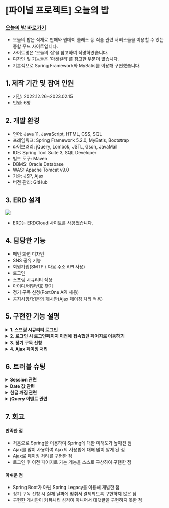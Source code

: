 # [파이널 프로젝트] 오늘의 밥

### [오늘의 밥 바로가기](https://14.36.141.71:8844/GDJ56_BOB_final/)
- 오늘의 밥은 식재료 판매와 원데이 클래스 등 식품 관련 서비스들을 이용할 수 있는 종합 푸드 사이트입니다.
- 사이트명은 '오늘의 집'을 참고하여 작명하였습니다.
- 디자인 및 기능들은 '마켓컬리'를 참고한 부분이 많습니다.
- 기본적으로 Spring Framework와 MyBatis를 이용해 구현했습니다.

## 1. 제작 기간 및 참여 인원
- 기간: 2022.12.26~2023.02.15
- 인원: 6명

## 2. 개발 환경
- 언어: Java 11, JavaScript, HTML, CSS, SQL
- 프레임워크: Spring Framework 5.2.0, MyBatis, Bootstrap
- 라이브러리: jQuery, Lombok, JSTL, Gson, JavaMail
- IDE: Spring Tool Suite 3, SQL Developer
- 빌드 도구: Maven
- DBMS: Oracle Database
- WAS: Apache Tomcat v9.0
- 기술: JSP, Ajax
- 버전 관리: GitHub

## 3. ERD 설계
<img src="https://user-images.githubusercontent.com/118409554/220550124-79701d7b-fb57-40e0-9935-7c58aa2eac21.png"/>

- ERD는 ERDCloud 사이트를 사용했습니다.

## 4. 담당한 기능
- 메인 화면 디자인
- SNS 공유 기능
- 회원가입(SMTP / 다음 주소 API 사용)
- 로그인
- 스프링 시큐리티 적용
- 아이디/비밀번호 찾기
- 정기 구독 신청(PortOne API 사용)
- 공지사항/1:1문의 게시판(Ajax 페이징 처리 적용)

## 5. 구현한 기능 설명
<details>
  <summary><b>1. 스프링 시큐리티 로그인</b></summary>

####
- pom.xml에 시큐리티 의존성을 등록한다.
- [security-context.xml](https://github.com/hanairu96/GDJ56_BOB_final_personal/blob/main/GDJ56_BOB_final/src/main/webapp/WEB-INF/spring/security-context.xml)
  - <security:http> 태그의 하위 태그인 <security:form-login>에 로그인 페이지, username과 password의 파라미터, 로그인 성공/실패 시 이동할 주소 등을 설정한다.
  - BCryptPasswordEncoder 클래스를 이용하는 암호화 관련 Bean을 등록한다.
  - 로그인에 사용할 SecurityService 클래스를 Bean으로 등록한다.
  - <security:authentication-manager> 태그에서 인증 받는 방법에 대해 설정을 한다.
- [Member.java](https://github.com/hanairu96/GDJ56_BOB_final_personal/blob/main/GDJ56_BOB_final/src/main/java/com/today/bab/member/model/vo/Member.java)
  - UserDetails 인터페이스를 구현한 클래스이다.
  - getAuthorities() 메소드를 오버라이딩한다.
    - ArrayList로 권한과 관련된 List<GrantedAuthority> auth 객체를 생성한다.
    - 권한명을 매개변수로 하여 SimpleGrantedAuthority 객체를 생성하고 auth 리스트에 add한다.
    - auth 리스트를 리턴한다.
- [SecurityService.java](https://github.com/hanairu96/GDJ56_BOB_final_personal/blob/main/GDJ56_BOB_final/src/main/java/com/today/bab/security/SecurityService.java)
  - UserDetailsService 인터페이스를 구현한 클래스이다.
  - username를 매개변수로 받는 loadUserByUsername() 메소드를 오버라이딩한다.
  - username이 id인 Member가 DB에 있는지 여부를 mapper에 등록된 SQL문을 통해 확인한다.
  - 해당 Member가 있으면 Member를 리턴하고, 없으면 UsernameNotFoundException 예외 처리한다.
- [MemberController.java](https://github.com/hanairu96/GDJ56_BOB_final_personal/blob/main/GDJ56_BOB_final/src/main/java/com/today/bab/member/controller/MemberController.java)
  - 로그인 실패하면 매핑주소가 "/member/loginFail"인 메소드로 가서 커스텀 예외인 LoginAccessException 예외를 발생시킨다.
  - 로그인 성공하면 매핑주소가 "/member/loginSuccess"인 메소드로 간다.
    - SecurityContextHolder.getContext().getAuthentication().getPrincipal()으로 member를 생성한다.
    - Model 객체의 속성에 member 객체를 loginMember라는 이름으로 추가한다.
    - @SessionAttributes({"loginMember"}) 어노테이션을 추가해 리다이렉트 되더라도 loginMember를 키로 가지는 세션이 살아있게 한다.
    - 최종적으로 return에 적혀진 주소로 리다이렉트한다.
</details>

<details>
  <summary><b>2. 로그인 시 로그인페이지 이전에 접속했던 페이지로 이동하기</b></summary>

####
- [loginpage.jsp](https://github.com/hanairu96/GDJ56_BOB_final_personal/blob/main/GDJ56_BOB_final/src/main/webapp/WEB-INF/views/member/loginpage.jsp)
  - 로그인 페이지 접속 시 document.referrer로 이전 주소를 받아온다.
  - ajax로 이전 주소 값을 서버에 보낸다.
- [MemberController.java](https://github.com/hanairu96/GDJ56_BOB_final_personal/blob/main/GDJ56_BOB_final/src/main/java/com/today/bab/member/controller/MemberController.java)
  - 로그인페이지에서 보내 온 주소 값을 CookieGenerator 객체를 이용해 쿠키로 저장한다.
  - 로그인 성공 시 request.getCookies()로 모든 쿠키를 불러온 후 저장한 쿠키명과 일치하는 쿠키를 찾는다.
  - 해당 쿠키에 저장된 주소로 리다이렉트시킨다.
</details>

<details>
  <summary><b>3. 정기 구독 신청</b></summary>

####
- [subApply.jsp](https://github.com/hanairu96/GDJ56_BOB_final_personal/blob/main/GDJ56_BOB_final/src/main/webapp/WEB-INF/views/subscription/subApply.jsp)
  - PortOne(舊 아임포트) 라이브러리를 CDN 방식으로 불러온다.
  - 결제하기 버튼을 누르면 requestPay() 메소드가 실행되고 카카오페이로 정기 결제가 진행된다.
  - 정기 결제가 성공하면 ajax로 회원 아이디와 결제 항목을 서버로 전송한 후 결제 성공 메시지가 뜬다.
  - 정기 결제가 실패하면 결제 실패 메시지가 뜬다.
- [SubController.java](https://github.com/hanairu96/GDJ56_BOB_final_personal/blob/main/GDJ56_BOB_final/src/main/java/com/today/bab/sub/controller/SubController.java)
  - HashMap으로 생성한 param 객체에 회원 아이디와 결제 항목을 put한다.
  - param 객체를 Service와 Dao로 보내고 mapper의 INSERT문으로 SUBSCRIPTION 테이블에 값을 추가한다.
  - SQL문이 정상적으로 완료되면 true를, 아니면 false를 리턴한다.
</details>

<details>
  <summary><b>4. Ajax 페이징 처리</b></summary>

####
- [AjaxPageBar.java](https://github.com/hanairu96/GDJ56_BOB_final_personal/blob/main/GDJ56_BOB_final/src/main/java/com/today/bab/common/AjaxPageBar.java)
  - 현재 페이지, 페이지당 데이터수, 전체 데이터수를 매개변수로 받아 페이지바를 생성하는 getPage() 메소드를 작성한다.
- [CenterController.java](https://github.com/hanairu96/GDJ56_BOB_final_personal/blob/main/GDJ56_BOB_final/src/main/java/com/today/bab/center/controller/CenterController.java)
  - 전체 페이지 데이터를 보낼 때
    - ModelAndView 객체에 리스트와 페이지바를 add하고 return한다.
  - 리스트만 교체 시
    - ajax로 받은 받은 데이터를 Service와 Dao로 보내고 mapper로 전체 데이터를 받아온다.
    - [Dao](https://github.com/hanairu96/GDJ56_BOB_final_personal/blob/main/GDJ56_BOB_final/src/main/java/com/today/bab/center/model/dao/CenterDaoImpl.java)에서 RowBounds 객체를 생성해 특정 페이지의 데이터만 가져오게 한다.
  - 가져온 데이터를 List로 받고 해당 List를 리턴한다.
- [noticeList.jsp](https://github.com/hanairu96/GDJ56_BOB_final_personal/blob/main/GDJ56_BOB_final/src/main/webapp/WEB-INF/views/center/noticeList.jsp)/[clientQnaList.jsp](https://github.com/hanairu96/GDJ56_BOB_final_personal/blob/main/GDJ56_BOB_final/src/main/webapp/WEB-INF/views/center/clientQnaList.jsp)
  - 페이지바의 버튼을 누르면 버튼에 적힌 페이지 번호를 ajax로 서버에 보낸다.
    - 검색 후의 리스트라면 검색 항목과 검색 내용도 서버에 보낸다.
  - jsp의 ajax에서 받아온 리스트를 이용해 출력할 테이블을 새로 생성하고 html() 메소드로 테이블을 교체한다.
</details>
  
## 6. 트러블 슈팅
<details>
  <summary><b>Session 관련</b></summary>

#### 문제
- 로그인 성공 시 MemberController에서 Model 객체에 loginMember라는 이름의 세션 값을 넣고 메인 페이지로 redirect하도록 함
- 하지만 메인 페이지에서는 세션 값이 살아 있지 않는 현상 발생
#### 해결
- MemberController에 아래와 같은 어노테이션을 적으니 해결됨
- @SessionAttributes({"loginMember"})
</details>

<details>
  <summary><b>Date 값 관련</b></summary>

#### 문제
- Date 타입의 값이 브라우저 화면에서 날짜형이 아니라 숫자로 나옴
#### 해결
- @JsonFormat 어노테이션을 사용하니 해결됨

<div markdown="1">

```java
@Data
@AllArgsConstructor
@NoArgsConstructor
@Builder
public class Notice {
	private int noticeNo;
	private String noticeTitle;
	private String noticeContent;
	@JsonFormat(shape=JsonFormat.Shape.STRING, pattern="yyyy-MM-dd")
	private Date noticeDate;
}
```

</div>

</details>

<details>
  <summary><b>한글 깨짐 관련</b></summary>

#### 문제
- ajax로 반환 받은 한글 데이터가 브라우저 화면에서 ?로 나옴
#### 해결
- ajax에 contentType을 추가하고, Controller의 메소드 어노테이션에 produces 속성을 추가하니 해결

<div markdown="1">

```javascript
$.ajax({
  url:"${path}/member/emailExist",
  type:"post",
  data:{inputs:searchs},
  contentType:'application/x-www-form-urlencoded; charset=utf-8',
  success:data=>{
    //생략
  }
});
```

</div>
<div markdown="1">

```java
@ResponseBody
@RequestMapping(value="/emailExist", produces = "application/text; charset=UTF-8")
public String emailExist(@RequestParam(value="inputs[]") List<String> inputs) {
  //생략
  return data;
}
```

</div>

</details>

<details>
  <summary><b>jQuery 이벤트 관련</b></summary>

#### 문제
- 버튼을 누르면 테이블만 바뀌게 구현하려고 ajax 페이징 처리를 시도함
- 그런데 $("").click(e=>{ }) 구문을 사용하니 jQuery click 이벤트가 안 먹히는 문제가 발생
#### 해결
- ajax로 화면을 바꾸면 동적 페이지로 바뀌어서 작동이 안 되는 것이었음
- $(document).on("click", "", function(e){ }) 구문을 사용하니 정상 작동이 됨
</details>

## 7. 회고
#### 만족한 점
- 처음으로 Spring을 이용하여 Spring에 대한 이해도가 높아진 점
- Ajax를 많이 사용하여 Ajax의 사용법에 대해 많이 알게 된 점
- Ajax로 페이징 처리를 구현한 점
- 로그인 후 이전 페이지로 가는 기능을 스스로 구상하여 구현한 점

#### 아쉬운 점
- Spring Boot가 아닌 Spring Legacy를 이용해 개발한 점
- 정기 구독 신청 시 실제 날짜에 맞춰서 결제되도록 구현하지 않은 점
- 구현한 게시판이 커뮤니티 성격이 아니어서 대댓글을 구현하지 못한 점
